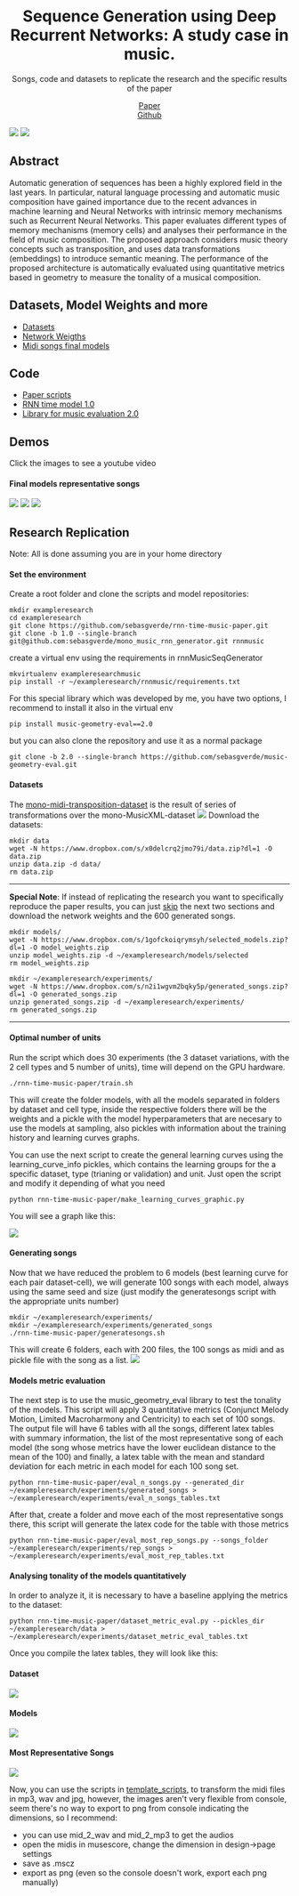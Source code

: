 # <center>Sequence Generation using Deep Recurrent Networks: A study case in music.</center>

<center>Songs, code and datasets to replicate the research and the specific results of the paper</center>



[<center>Paper</center>]() [<center>Github</center>](https://github.com/sebasgverde/rnn-time-music-paper)

![](https://sebasgverde.github.io/rnn-time-music-paper/images/RNNtraining.jpg)
![](https://sebasgverde.github.io/rnn-time-music-paper/images/RNNsample.jpg)
## Abstract
Automatic generation of sequences has been a highly explored field in the last years. In particular, natural language processing and automatic music composition have gained importance due to the recent advances in machine learning and Neural Networks with intrinsic memory mechanisms such as Recurrent Neural Networks. This paper evaluates different types of memory mechanisms (memory cells) and analyses their performance in the field of music composition. The proposed approach considers music theory concepts such as transposition, and uses data transformations (embeddings) to introduce semantic meaning. The performance of the proposed architecture is automatically evaluated using quantitative metrics based in geometry to measure the tonality of a musical composition.


## Datasets, Model Weights and more

- [Datasets](https://www.dropbox.com/s/x0delcrq2jmo79i/data.zip?dl=0)
- [Network Weigths](https://www.dropbox.com/s/1gofckoiqrymsyh/selected_models.zip?dl=0)
- [Midi songs final models](https://www.dropbox.com/s/n2i1wgvm2bqky5p/generated_songs.zip?dl=0)

## Code
- [Paper scripts](https://github.com/sebasgverde/rnn-time-music-paper)
- [RNN time model 1.0](https://github.com/sebasgverde/mono_music_rnn_generator.git)
- [Library for music evaluation 2.0](https://github.com/sebasgverde/music-geometry-eval)

## Demos
Click the images to see a youtube video

#### Final models representative songs
[![](https://sebasgverde.github.io/rnn-time-music-paper/images/generated_songs_demo_1.png)](https://youtu.be/FGUIEshh6WU)
[![](https://sebasgverde.github.io/rnn-time-music-paper/images/generated_songs_demo_2.png)](https://youtu.be/FGUIEshh6WU)
[![](https://sebasgverde.github.io/rnn-time-music-paper/images/generated_songs_demo_3.png)](https://youtu.be/FGUIEshh6WU)

## Research Replication
Note: All is done assuming you are in your home directory

#### Set the environment
Create a root folder and clone the scripts and model repositories:
```
mkdir exampleresearch
cd exampleresearch
git clone https://github.com/sebasgverde/rnn-time-music-paper.git
git clone -b 1.0 --single-branch git@github.com:sebasgverde/mono_music_rnn_generator.git rnnmusic
```

create a virtual env using the requirements in rnnMusicSeqGenerator
```
mkvirtualenv exampleresearchmusic
pip install -r ~/exampleresearch/rnnmusic/requirements.txt
```

For this special library which was developed by me, you have two options, I recommend to install it also in the virtual env
```
pip install music-geometry-eval==2.0
```

but you can also clone the repository and use it as a normal package
```
git clone -b 2.0 --single-branch https://github.com/sebasgverde/music-geometry-eval.git
```

#### Datasets
The [mono-midi-transposition-dataset](https://sebasgverde.github.io/mono-midi-transposition-dataset) is the result of series of transformations over the mono-MusicXML-dataset
![](https://sebasgverde.github.io/rnn-time-music-paper/images/datasetflow.png)
Download the datasets:
```
mkdir data
wget -N https://www.dropbox.com/s/x0delcrq2jmo79i/data.zip?dl=1 -O data.zip
unzip data.zip -d data/
rm data.zip
```

---

**Special Note**: If instead of replicating the research you want to specifically reproduce the paper results, you can just [skip](https://sebasgverde.github.io/rnn-time-music-paper/#models-metric-evaluation) the next two sections and download the network weights and the 600 generated songs.

```
mkdir models/
wget -N https://www.dropbox.com/s/1gofckoiqrymsyh/selected_models.zip?dl=1 -O model_weights.zip
unzip model_weights.zip -d ~/exampleresearch/models/selected
rm model_weights.zip
```

```
mkdir ~/exampleresearch/experiments/
wget -N https://www.dropbox.com/s/n2i1wgvm2bqky5p/generated_songs.zip?dl=1 -O generated_songs.zip
unzip generated_songs.zip -d ~/exampleresearch/experiments/
rm generated_songs.zip
```
---

#### Optimal number of units

Run the script which does 30 experiments (the 3 dataset variations, with the 2 cell types and 5 number of units), time will depend on the GPU hardware.
```
./rnn-time-music-paper/train.sh
```
This will create the folder models, with all the models separated in folders by dataset and cell type, inside the respective folders there will be the weights and a pickle with the model hyperparameters that are necesary to use the models at sampling, also pickles with information about the training history and learning curves graphs.

You can use the next script to create the general learning curves using the learning_curve_info pickles, which contains the learning groups for the a specific dataset, type (trianing or validation) and unit. Just open the script and modify it depending of what you need
```
python rnn-time-music-paper/make_learning_curves_graphic.py
```
You will see a graph like this:

![](https://sebasgverde.github.io/rnn-time-music-paper/images/learnig_curve_control_lstm.png)

#### Generating songs


Now that we have reduced the problem to 6 models (best learning curve for each pair dataset-cell), we will generate 100 songs with each model, always using the same seed and size (just modify the generatesongs script with the appropriate units number)
```
mkdir ~/exampleresearch/experiments/
mkdir ~/exampleresearch/experiments/generated_songs
./rnn-time-music-paper/generatesongs.sh
```
This will create 6 folders, each with 200 files, the 100 songs as midi and as pickle file with the song as a list.
![](https://sebasgverde.github.io/rnn-time-music-paper/images/song_generated_files.png)

#### Models metric evaluation
The next step is to use the music_geometry_eval library to test the tonality of the models. This script will apply 3 quantitative metrics (Conjunct Melody Motion, Limited Macroharmony and Centricity) to each set of 100 songs. The output file will have 6 tables with all the songs, different latex tables with summary information, the list of the most representative song of each model (the song whose metrics have the lower euclidean distance to the mean of the 100) and finally, a latex table with the mean and standard deviation for each metric in each model for each 100 song set.
```
python rnn-time-music-paper/eval_n_songs.py --generated_dir ~/exampleresearch/experiments/generated_songs > ~/exampleresearch/experiments/eval_n_songs_tables.txt
```
After that, create a folder and move each of the most representative songs there, this script will generate the latex code for the table with those metrics
```
python rnn-time-music-paper/eval_most_rep_songs.py --songs_folder ~/exampleresearch/experiments/rep_songs > ~/exampleresearch/experiments/eval_most_rep_tables.txt
```

#### Analysing tonality of the models quantitatively

In order to analyze it, it is necessary to have a baseline applying the metrics to the dataset:
```
python rnn-time-music-paper/dataset_metric_eval.py --pickles_dir ~/exampleresearch/data > ~/exampleresearch/experiments/dataset_metric_eval_tables.txt
```
Once you compile the latex tables, they will look like this:

#### Dataset
![](https://sebasgverde.github.io/rnn-time-music-paper/images/metric_table_dataset.png)

#### Models
![](https://sebasgverde.github.io/rnn-time-music-paper/images/metric_table_models.png)

#### Most Representative Songs
![](https://sebasgverde.github.io/rnn-time-music-paper/images/metric_table_most_rep_songs.png)

Now, you can use the scripts in [template_scripts](https://github.com/sebasgverde/rnn-cells-music-paper/tree/master/template_scripts), to transform the midi files in mp3, wav and jpg, however, the images aren't very flexible from console, seem there's no way to export to png from console indicating the dimensions, so I recommend:

- you can use mid_2_wav and mid_2_mp3 to get the audios
- open the midis in musescore, change the dimension in design->page settings
- save as .mscz
- export as png (even so the console doesn't work, export each png manually)

<!-- ### Other scripts
The scripts in scripts_for_supercomputing are modified versions of the training script for 6 of the experiments which I trained in a cluster environment in HPC centre [Apolo](http://www.eafit.edu.co/centros/apolo/Paginas/technical-specification.aspx). It works with slurm as cluster management and job scheduling system, so also the slurm scripts are provided. -->
